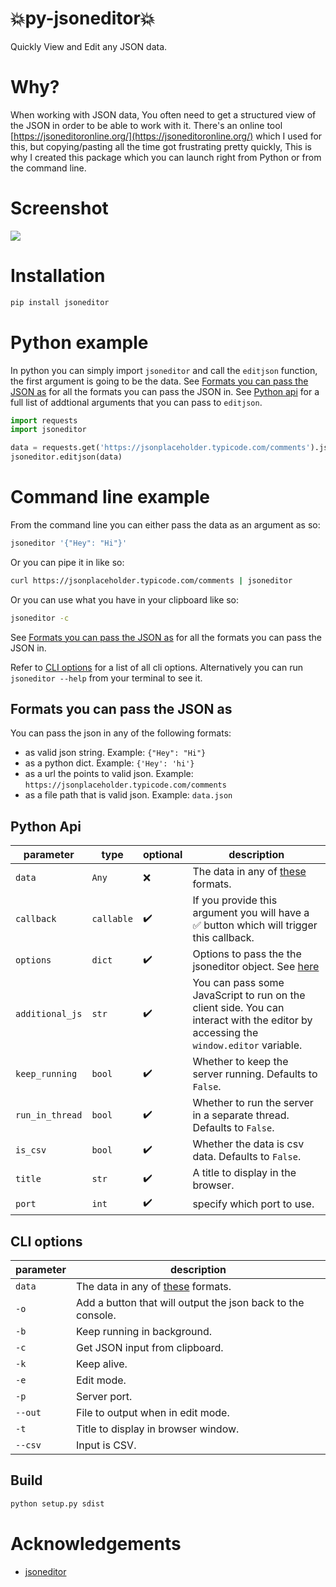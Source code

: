 # 💥py-jsoneditor💥
Quickly View and Edit any JSON data.


# Why?

When working with JSON data, You often need to get a structured view of the JSON in order to be able to work with it. There's an online tool [https://jsoneditoronline.org/](https://jsoneditoronline.org/) which I used for this, but copying/pasting all the time got frustrating pretty quickly, This is why I created this package which you can launch right from Python or from the command line.


# Screenshot

![](https://res.cloudinary.com/dermasmid/image/upload/v1624745064/Screenshot_from_2021-06-27_01-02-58_qymcrb.png)


# Installation

```bash
pip install jsoneditor
```


# Python example

In python you can simply import `jsoneditor` and call the `editjson` function, the first argument is going to be the data. See [Formats you can pass the JSON as](#formats-you-can-pass-the-json-as) for all the formats you can pass the JSON in. See [Python api](#python-api) for a full list of addtional arguments that you can pass to `editjson`.
```python
import requests
import jsoneditor

data = requests.get('https://jsonplaceholder.typicode.com/comments').json()
jsoneditor.editjson(data)
```


# Command line example

From the command line you can either pass the data as an argument as so:
```bash
jsoneditor '{"Hey": "Hi"}'
```
Or you can pipe it in like so:
```bash
curl https://jsonplaceholder.typicode.com/comments | jsoneditor
```
Or you can use what you have in your clipboard like so:
```bash
jsoneditor -c
```
See [Formats you can pass the JSON as](#formats-you-can-pass-the-json-as) for all the formats you can pass the JSON in.

Refer to [CLI options](#cli-options) for a list of all cli options. Alternatively you can run `jsoneditor --help` from your terminal to see it.


## <a></a>Formats you can pass the JSON as

You can pass the json in any of the following formats:
* as valid json string. Example: `{"Hey": "Hi"}`
* as a python dict. Example: `{'Hey': 'hi'}`
* as a url the points to valid json. Example: `https://jsonplaceholder.typicode.com/comments`
* as a file path that is valid json. Example: `data.json`


## <a></a>Python Api

| parameter | type    | optional  |description                                                                  |
| --------- | ------- | -------- |-----------------------------------------------------------------------------|
| `data`    | `Any`     | ❌ |  The data in any of [these](#formats-you-can-pass-the-json-as) formats.       |
| `callback`| `callable`| ✔️ |  If you provide this argument you will have a ✅ button which will trigger this callback.|
| `options` | `dict`    | ✔️ | Options to pass the the jsoneditor object. See [here](https://github.com/josdejong/jsoneditor/blob/master/docs/api.md#configuration-options)|
| `additional_js`| `str`| ✔️ |  You can pass some JavaScript to run on the client side. You can interact with the editor by accessing the `window.editor` variable.|
| `keep_running`| `bool` | ✔️ | Whether to keep the server running. Defaults to `False`.                 |
| `run_in_thread`| `bool` | ✔️ | Whether to run the server in a separate thread. Defaults to `False`.    |
| `is_csv`| `bool` | ✔️ | Whether the data is csv data. Defaults to `False`.                             |
| `title`| `str` | ✔️ | A title to display in the browser.                                               |
| `port`| `int` | ✔️ | specify which port to use.                                                        |


## <a></a>CLI options

| parameter | description                                                           |
| --------- | ----------------------------------------------------------------------|
| `data`    | The data in any of [these](#formats-you-can-pass-the-json-as) formats.|
| `-o`      | Add a button that will output the json back to the console.           |
| `-b`      | Keep running in background.                                           |
| `-c`      | Get JSON input from clipboard.                                        |
| `-k`      | Keep alive.                                                           |
| `-e`      | Edit mode.                                                            |
| `-p`      | Server port.                                                          |
| `--out`   | File to output when in edit mode.                                     |
| `-t`      | Title to display in browser window.                                   |
| `--csv`   | Input is CSV.                                                         |


## Build

```bash
python setup.py sdist
```

# Acknowledgements

* [jsoneditor](https://github.com/josdejong/jsoneditor)
